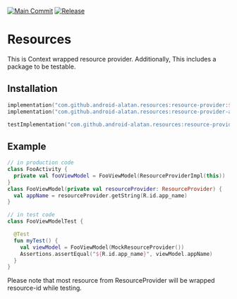 [![Main Commit](https://github.com/android-alatan/Resources/actions/workflows/lib-main-branch.yml/badge.svg?branch=main)](https://github.com/android-alatan/Resources/actions/workflows/lib-main-branch.yml)
[![Release](https://jitpack.io/v/android-alatan/resources.svg)](https://jitpack.io/#android-alatan/resources)
# Resources

This is Context wrapped resource provider. Additionally, This includes a package to be testable.

## Installation
```kotlin
implementation("com.github.android-alatan.resources:resource-provider:$version")
implementation("com.github.android-alatan.resources:resource-provider-api:$version")

testImplementation("com.github.android-alatan.resources:resource-provider-assertion:$version")
```

## Example
```kotlin
// in production code
class FooActivity {
  private val fooViewModel = FooViewModel(ResourceProviderImpl(this))
}
class FooViewModel(private val resourceProvider: ResourceProvider) {
  val appName = resourceProvider.getString(R.id.app_name)
}

// in test code
class FooViewModelTest {

  @Test
  fun myTest() {
    val viewModel = FooViewModel(MockResourceProvider())
    Assertions.assertEqual("${R.id.app_name}", viewModel.appName)
  }
}
```
Please note that most resource from ResourceProvider will be wrapped resource-id while testing.